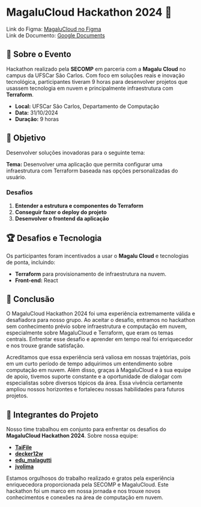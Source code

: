 # MagaluCloud Hackathon 2024 🚀
Link do Figma: [MagaluCloud no Figma](https://www.figma.com/design/Jes665RWSRxF1ybWFcoelP/MagaluCloud?node-id=0-1&t=bff6B5z9Kv4ecHix-1) </br>
Link de Documento: [Google Documents](https://docs.google.com/document/d/1F9ofR5Lvt9mHvqCwviz7vtXMEZ4O_UbFgcHG7lhTuBY/edit?tab=t.0)

## 📍 Sobre o Evento

Hackathon realizado pela **SECOMP** em parceria com a **Magalu Cloud** no campus da UFSCar São Carlos. Com foco em soluções reais e inovação tecnológica, participantes tiveram 9 horas para desenvolver projetos que usassem tecnologia em nuvem e principalmente infraestrutura com **Terraform**.

- **Local:** UFSCar São Carlos, Departamento de Computação
- **Data:** 31/10/2024
- **Duração:** 9 horas

## 🎯 Objetivo

Desenvolver soluções inovadoras para o seguinte tema:

**Tema:** Desenvolver uma aplicação que permita configurar uma infraestrutura com Terraform baseada nas opções personalizadas do usuário.

### Desafios
1. **Entender a estrutura e componentes do Terraform**
2. **Conseguir fazer o deploy do projeto**
3. **Desenvolver o frontend da aplicação**

## 🏆 Desafios e Tecnologia

Os participantes foram incentivados a usar o **Magalu Cloud** e tecnologias de ponta, incluindo:

- **Terraform** para provisionamento de infraestrutura na nuvem.
- **Front-end:** React


## 🎉 Conclusão

O MagaluCloud Hackathon 2024 foi uma experiência extremamente válida e desafiadora para nosso grupo. Ao aceitar o desafio, entramos no hackathon sem conhecimento prévio sobre infraestrutura e computação em nuvem, especialmente sobre MagaluCloud e Terraform, que eram os temas centrais. Enfrentar esse desafio e aprender em tempo real foi enriquecedor e nos trouxe grande satisfação.

Acreditamos que essa experiência será valiosa em nossas trajetórias, pois em um curto período de tempo adquirimos um entendimento sobre computação em nuvem. Além disso, graças à MagaluCloud e à sua equipe de apoio, tivemos suporte constante e a oportunidade de dialogar com especialistas sobre diversos tópicos da área. Essa vivência certamente ampliou nossos horizontes e fortaleceu nossas habilidades para futuros projetos.

## 👥 Integrantes do Projeto

Nosso time trabalhou em conjunto para enfrentar os desafios do **MagaluCloud Hackathon 2024**. Sobre nossa equipe:

- [**TaiFile**](https://www.linkedin.com/in/vitor-taichi-taira-02416b259/)
- [**decker12w**](https://www.linkedin.com/in/jos%C3%A9-maia-1b28711b4/)
- [**edu_malagutti**](https://www.linkedin.com/in/eduardo-malagutti-177679226/)
- [**jvolima**](https://www.linkedin.com/in/jvolima/)

Estamos orgulhosos do trabalho realizado e gratos pela experiência enriquecedora proporcionada pela SECOMP e MagaluCloud. Este hackathon foi um marco em nossa jornada e nos trouxe novos conhecimentos e conexões na área de computação em nuvem.

